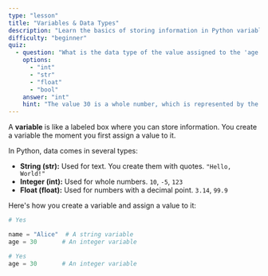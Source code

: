 ```yaml
---
type: "lesson"
title: "Variables & Data Types"
description: "Learn the basics of storing information in Python variables and the different types of data you can use."
difficulty: "beginner"
quiz:
  - question: "What is the data type of the value assigned to the 'age' variable below?\n age = 30"
    options:
      - "int"
      - "str"
      - "float"
      - "bool"
    answer: "int"
    hint: "The value 30 is a whole number, which is represented by the 'int' data type in Python."
---
```


A **variable** is like a labeled box where you can store information. You create a variable the moment you first assign a value to it.

In Python, data comes in several types:

- **String (str):** Used for text. You create them with quotes.
  `"Hello, World!"`
- **Integer (int):** Used for whole numbers.
  `10`, `-5`, `123`
- **Float (float):** Used for numbers with a decimal point.
  `3.14`, `99.9`

Here's how you create a variable and assign a value to it:

```python
# Yes

name = "Alice"  # A string variable
age = 30       # An integer variable

# Yes
age = 30       # An integer variable
```
